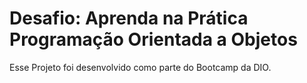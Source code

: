 <h1> Desafio: Aprenda na Prática Programação Orientada a Objetos</h1>


<p> Esse Projeto foi desenvolvido como parte do Bootcamp da DIO.  </p>


